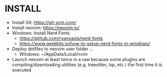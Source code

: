 # INSTALL

- Install Git: https://git-scm.com/
- Install neovim: https://neovim.io/
- Windows: Install Nerd Fonts
    - https://github.com/ryanoasis/nerd-fonts
    - https://www.geekbits.io/how-to-setup-nerd-fonts-in-windows/
- Deploy dotfiles to neovim user folder ...
    - Windows: ~/AppData/Local/nvim
- Launch neovim at least twice in a raw because some plugins are compiling/downloading utilities (e.g. treesitter, lsp, etc.) the first time it is executed
